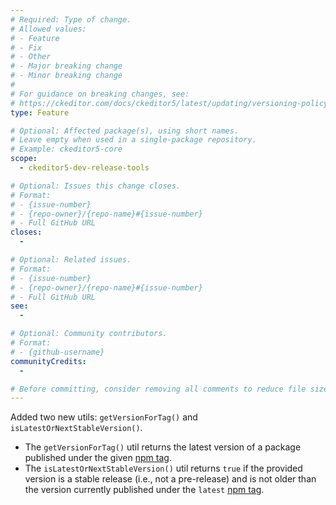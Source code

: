 ```yaml
---
# Required: Type of change.
# Allowed values:
# - Feature
# - Fix
# - Other
# - Major breaking change
# - Minor breaking change
#
# For guidance on breaking changes, see:
# https://ckeditor.com/docs/ckeditor5/latest/updating/versioning-policy.html#major-and-minor-breaking-changes
type: Feature

# Optional: Affected package(s), using short names.
# Leave empty when used in a single-package repository.
# Example: ckeditor5-core
scope:
  - ckeditor5-dev-release-tools

# Optional: Issues this change closes.
# Format:
# - {issue-number}
# - {repo-owner}/{repo-name}#{issue-number}
# - Full GitHub URL
closes:
  -

# Optional: Related issues.
# Format:
# - {issue-number}
# - {repo-owner}/{repo-name}#{issue-number}
# - Full GitHub URL
see:
  -

# Optional: Community contributors.
# Format:
# - {github-username}
communityCredits:
  -

# Before committing, consider removing all comments to reduce file size and enhance readability.
---
```


Added two new utils: `getVersionForTag()` and `isLatestOrNextStableVersion()`.

* The `getVersionForTag()` util returns the latest version of a package published under the given [npm tag](https://docs.npmjs.com/cli/v8/commands/npm-dist-tag).
* The `isLatestOrNextStableVersion()` util returns `true` if the provided version is a stable release (i.e., not a pre-release) and is not older than the version currently published under the `latest` [npm tag](https://docs.npmjs.com/cli/v8/commands/npm-dist-tag).
